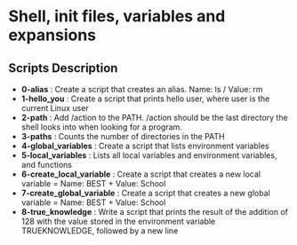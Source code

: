 <h1>Shell, init files, variables and expansions</h1>
<h2>Scripts Description</h2>
<ul>
<li><strong>0-alias</strong> : Create a script that creates an alias. Name: ls / Value: rm</li>
<li><strong>1-hello_you</strong> : Create a script that prints hello user, where user is the current Linux user</li>
<li><strong>2-path</strong> : Add /action to the PATH. /action should be the last directory the shell looks into when looking for a program.</li>
<li><strong>3-paths</strong> : Counts the number of directories in the PATH</li>
<li><strong>4-global_variables</strong> : Create a script that lists environment variables</li>
<li><strong>5-local_variables</strong> : Lists all local variables and environment variables, and functions</li>
<li><strong>6-create_local_variable</strong> : Create a script that creates a new local variable = Name: BEST + Value: School</li>
<li><strong>7-create_global_variable</strong> : Create a script that creates a new global variable = Name: BEST + Value: School</li>
<li><strong>8-true_knowledge</strong> : Write a script that prints the result of the addition of 128 with the value stored in the environment variable TRUEKNOWLEDGE, followed by a new line</li>
</ul>
